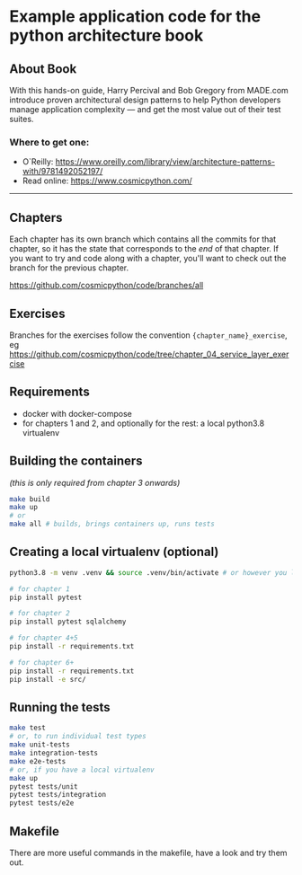 # Example application code for the python architecture book

## About Book

With this hands-on guide, Harry Percival and Bob Gregory from MADE.com introduce proven architectural design patterns to help Python developers manage application complexity — and get the most value out of their test suites.

### Where to get one:

- O`Reilly: https://www.oreilly.com/library/view/architecture-patterns-with/9781492052197/
- Read online: https://www.cosmicpython.com/

---

## Chapters

Each chapter has its own branch which contains all the commits for that chapter,
so it has the state that corresponds to the _end_ of that chapter.
If you want to try and code along with a chapter,
you'll want to check out the branch for the previous chapter.

https://github.com/cosmicpython/code/branches/all


## Exercises

Branches for the exercises follow the convention `{chapter_name}_exercise`,
eg https://github.com/cosmicpython/code/tree/chapter_04_service_layer_exercise


## Requirements

* docker with docker-compose
* for chapters 1 and 2, and optionally for the rest: a local python3.8 virtualenv


## Building the containers

_(this is only required from chapter 3 onwards)_

```sh
make build
make up
# or
make all # builds, brings containers up, runs tests
```

## Creating a local virtualenv (optional)

```sh
python3.8 -m venv .venv && source .venv/bin/activate # or however you like to create virtualenvs

# for chapter 1
pip install pytest 

# for chapter 2
pip install pytest sqlalchemy

# for chapter 4+5
pip install -r requirements.txt

# for chapter 6+
pip install -r requirements.txt
pip install -e src/
```

<!-- TODO: use a make pipinstall command -->


## Running the tests

```sh
make test
# or, to run individual test types
make unit-tests
make integration-tests
make e2e-tests
# or, if you have a local virtualenv
make up
pytest tests/unit
pytest tests/integration
pytest tests/e2e
```

## Makefile

There are more useful commands in the makefile, have a look and try them out.

